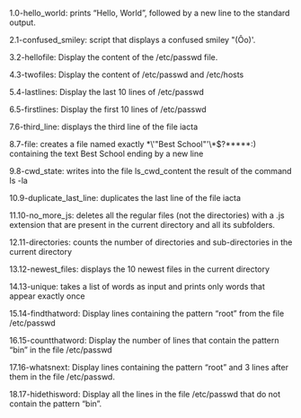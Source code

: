 1.0-hello_world: prints “Hello, World”, followed by a new line to the standard output.

2.1-confused_smiley: script that displays a confused smiley "(Ôo)'.

3.2-hellofile: Display the content of the /etc/passwd file.

4.3-twofiles: Display the content of /etc/passwd and /etc/hosts

5.4-lastlines: Display the last 10 lines of /etc/passwd

6.5-firstlines: Display the first 10 lines of /etc/passwd

7.6-third_line: displays the third line of the file iacta

8.7-file: creates a file named exactly \*\\'"Best School"\'\\*$\?\*\*\*\*\*:) containing the text Best School ending by a new line

9.8-cwd_state: writes into the file ls_cwd_content the result of the command ls -la

10.9-duplicate_last_line: duplicates the last line of the file iacta

11.10-no_more_js: deletes all the regular files (not the directories) with a .js extension that are present in the current directory and all its subfolders.

12.11-directories: counts the number of directories and sub-directories in the current directory

13.12-newest_files: displays the 10 newest files in the current directory

14.13-unique: takes a list of words as input and prints only words that appear exactly once

15.14-findthatword:  Display lines containing the pattern “root” from the file /etc/passwd

16.15-countthatword: Display the number of lines that contain the pattern “bin” in the file /etc/passwd

17.16-whatsnext: Display lines containing the pattern “root” and 3 lines after them in the file /etc/passwd.

18.17-hidethisword: Display all the lines in the file /etc/passwd that do not contain the pattern “bin”.
